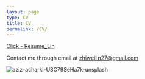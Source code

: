 ```yaml
---
layout: page
type: CV
title: CV
permalink: /CV/
---
```

<div class="update-box">
    <a href="https://github.com/user-attachments/files/17080340/resume_Lin__Copy_-5.pdf" target="_blank">Click - Resume_Lin</a>
</div>


Contact me through email at <i class="fas fa-envelope"></i> [zhiweilin27@gmail.com](mailto:zhiweilin27@gmail.com)

![aziz-acharki-U3C79SeHa7k-unsplash](https://github.com/zhiweilin27/zhiweilin27.github.io/assets/111717798/dde6848b-2a7a-4713-9bc2-47ca6d545484)
